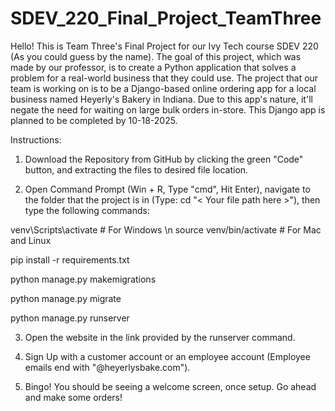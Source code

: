 # SDEV_220_Final_Project_TeamThree

Hello! This is Team Three's Final Project for our Ivy Tech course SDEV 220 (As you could guess by the name).
The goal of this project, which was made by our professor, is to create a Python application that solves a problem for a real-world business that they could use.
The project that our team is working on is to be a Django-based online ordering app for a local business named Heyerly's Bakery in Indiana. Due to this app's nature, it'll negate the need for waiting on large bulk orders in-store. This Django app is planned to be completed by 10-18-2025.


Instructions:

1. Download the Repository from GitHub by clicking the green "Code" button, and extracting the files to desired file location.

2. Open Command Prompt (Win + R, Type "cmd", Hit Enter), navigate to the folder that the project is in (Type: cd "< Your file path here >"), then type the following commands:

venv\Scripts\activate   # For Windows \n
source venv/bin/activate    # For Mac and Linux

pip install -r requirements.txt

python manage.py makemigrations

python manage.py migrate

python manage.py runserver

3. Open the website in the link provided by the runserver command.

4. Sign Up with a customer account or an employee account (Employee emails end with "@heyerlysbake.com").

5. Bingo! You should be seeing a welcome screen, once setup. Go ahead and make some orders!
